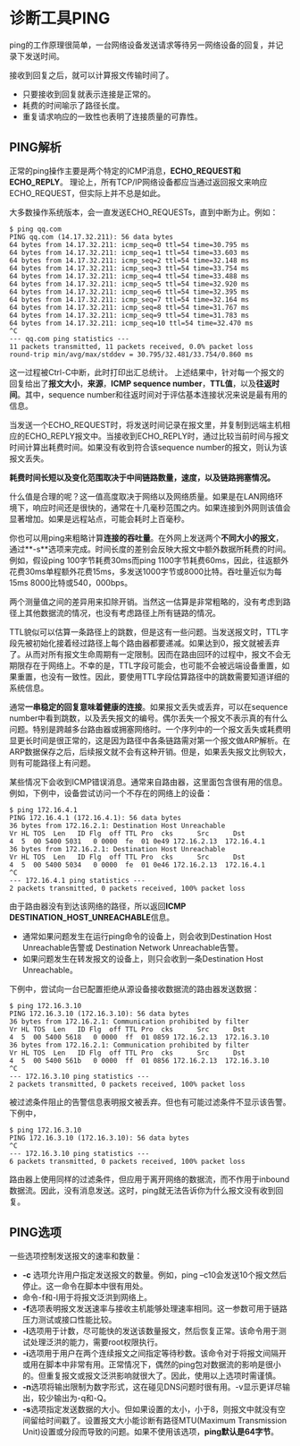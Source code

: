 # 诊断工具PING
ping的工作原理很简单，一台网络设备发送请求等待另一网络设备的回复，并记录下发送时间。

接收到回复之后，就可以计算报文传输时间了。

* 只要接收到回复就表示连接是正常的。
* 耗费的时间喻示了路径长度。
* 重复请求响应的一致性也表明了连接质量的可靠性。

## PING解析
正常的ping操作主要是两个特定的ICMP消息，**ECHO_REQUEST和ECHO_REPLY**。
理论上，所有TCP/IP网络设备都应当通过返回报文来响应ECHO_REQUEST，但实际上并不总是如此。

大多数操作系统版本，会一直发送ECHO_REQUESTs，直到中断为止。例如：

	$ ping qq.com
	PING qq.com (14.17.32.211): 56 data bytes
	64 bytes from 14.17.32.211: icmp_seq=0 ttl=54 time=30.795 ms
	64 bytes from 14.17.32.211: icmp_seq=1 ttl=54 time=33.603 ms
	64 bytes from 14.17.32.211: icmp_seq=2 ttl=54 time=32.148 ms
	64 bytes from 14.17.32.211: icmp_seq=3 ttl=54 time=33.754 ms
	64 bytes from 14.17.32.211: icmp_seq=4 ttl=54 time=33.488 ms
	64 bytes from 14.17.32.211: icmp_seq=5 ttl=54 time=32.920 ms
	64 bytes from 14.17.32.211: icmp_seq=6 ttl=54 time=32.395 ms
	64 bytes from 14.17.32.211: icmp_seq=7 ttl=54 time=32.164 ms
	64 bytes from 14.17.32.211: icmp_seq=8 ttl=54 time=31.767 ms
	64 bytes from 14.17.32.211: icmp_seq=9 ttl=54 time=31.783 ms
	64 bytes from 14.17.32.211: icmp_seq=10 ttl=54 time=32.470 ms
	^C
	--- qq.com ping statistics ---
	11 packets transmitted, 11 packets received, 0.0% packet loss
	round-trip min/avg/max/stddev = 30.795/32.481/33.754/0.860 ms

这一过程被Ctrl-C中断，此时打印出汇总统计。
上述结果中，针对每一个报文的回复给出了**报文大小**，**来源**，**ICMP sequence number**，**TTL值**，以及**往返时间**。其中，sequence number和往返时间对于评估基本连接状况来说是最有用的信息。

当发送一个ECHO_REQUEST时，将发送时间记录在报文里，并复制到远端主机相应的ECHO_REPLY报文中。当接收到ECHO_REPLY时，通过比较当前时间与报文时间计算出耗费时间。如果没有收到符合该sequence number的报文，则认为该报文丢失。

**耗费时间长短以及变化范围取决于中间链路数量，速度，以及链路拥塞情况。**

什么值是合理的呢？这一值高度取决于网络以及网络质量。如果是在LAN网络环境下，响应时间还是很快的，通常在十几毫秒范围之内。如果连接到外网则该值会显著增加。如果是远程站点，可能会耗时上百毫秒。

你也可以用ping来粗略计算**连接的吞吐量**。在外网上发送两个**不同大小的报文**，通过**-s**选项来完成。时间长度的差别会反映大报文中额外数据所耗费的时间。例如，假设ping 100字节耗费30ms而ping 1100字节耗费60ms，因此，往返额外花费30ms单程额外花费15ms，多发送1000字节或8000比特。吞吐量近似为每15ms 8000比特或540，000bps。

两个测量值之间的差异用来扣除开销。当然这一估算是非常粗略的，没有考虑到路径上其他数据流的情况，也没有考虑路径上所有链路的情况。

TTL貌似可以估算一条路径上的跳数，但是这有一些问题。当发送报文时，TTL字段先被初始化接着经过路径上每个路由器都要递减。如果达到0，报文就被丢弃了。从而对所有报文生命周期有一定限制。因而在路由回环的过程中，报文不会无期限存在于网络上。不幸的是，TTL字段可能会，也可能不会被远端设备重置，如果重置，也没有一致性。因此，要使用TTL字段估算路径中的跳数需要知道详细的系统信息。

通常**一串稳定的回复意味着健康的连接**。如果报文丢失或丢弃，可以在sequence number中看到跳数，以及丢失报文的编号。偶尔丢失一个报文不表示真的有什么问题。特别是跨越多台路由器或拥塞网络时。一个序列中的一个报文丢失或耗费明显更长时间是很正常的，这是因为路径中各条链路需对第一个报文做ARP解析。在ARP数据保存之后，后续报文就不会有这种开销。但是，如果丢失报文比例较大，则有可能路径上有问题。

某些情况下会收到ICMP错误消息。通常来自路由器，这里面包含很有用的信息。例如，下例中，设备尝试访问一个不存在的网络上的设备：

	$ ping 172.16.4.1
	PING 172.16.4.1 (172.16.4.1): 56 data bytes
	36 bytes from 172.16.2.1: Destination Host Unreachable
	Vr HL TOS  Len   ID Flg  off TTL Pro  cks      Src      Dst
	4  5  00 5400 5031   0 0000  fe  01 0e49 172.16.2.13  172.16.4.1
	36 bytes from 172.16.2.1: Destination Host Unreachable
	Vr HL TOS  Len   ID Flg  off TTL Pro  cks      Src      Dst
	4  5  00 5400 5034   0 0000  fe  01 0e46 172.16.2.13  172.16.4.1
	^C
	--- 172.16.4.1 ping statistics ---
	2 packets transmitted, 0 packets received, 100% packet loss

由于路由器没有到达该网络的路径，所以返回**ICMP DESTINATION_HOST_UNREACHABLE**信息。

* 通常如果问题发生在运行ping命令的设备上，则会收到Destination Host Unreachable告警或 Destination Network Unreachable告警。
* 如果问题发生在转发报文的设备上，则只会收到一条Destination Host Unreachable。

下例中，尝试向一台已配置拒绝从源设备接收数据流的路由器发送数据：

	$ ping 172.16.3.10
	PING 172.16.3.10 (172.16.3.10): 56 data bytes
	36 bytes from 172.16.2.1: Communication prohibited by filter
	Vr HL TOS  Len   ID Flg  off TTL Pro  cks      Src      Dst
	4  5  00 5400 5618   0 0000  ff  01 0859 172.16.2.13  172.16.3.10
	36 bytes from 172.16.2.1: Communication prohibited by filter
	Vr HL TOS  Len   ID Flg  off TTL Pro  cks      Src      Dst
	4  5  00 5400 561b   0 0000  ff  01 0856 172.16.2.13  172.16.3.10
	^C
	--- 172.16.3.10 ping statistics ---
	2 packets transmitted, 0 packets received, 100% packet loss

被过滤条件阻止的告警信息表明报文被丢弃。但也有可能过滤条件不显示该告警。
下例中，

	$ ping 172.16.3.10
	PING 172.16.3.10 (172.16.3.10): 56 data bytes
	^C
	--- 172.16.3.10 ping statistics ---
	6 packets transmitted, 0 packets received, 100% packet loss

路由器上使用同样的过滤条件，但应用于离开网络的数据流，而不作用于inbound数据流。因此，没有消息发送。这时，ping就无法告诉你为什么报文没有收到回复。

## PING选项
一些选项控制发送报文的速率和数量：

* **-c** 选项允许用户指定发送报文的数量。例如，ping –c10会发送10个报文然后停止。这一命令在脚本中很有用处。
* 命令-f和-l用于将报文泛洪到网络上。
* **-f**选项表明报文发送速率与接收主机能够处理速率相同。这一参数可用于链路压力测试或接口性能比较。
* **-l**选项用于计数，尽可能快的发送该数量报文，然后恢复正常。该命令用于测试处理泛洪的能力，需要root权限执行。
* **-i**选项用于用户在两个连续报文之间指定等待秒数。该命令对于将报文间隔开或用在脚本中非常有用。正常情况下，偶然的ping包对数据流的影响是很小的。但重复报文或报文泛洪影响就很大了。因此，使用以上选项时需谨慎。
* **-n**选项将输出限制为数字形式，这在碰见DNS问题时很有用。-v显示更详尽输出，较少输出为-q和-Q。
* **-s**选项指定发送数据的大小。但如果设置的太小，小于8，则报文中就没有空间留给时间戳了。设置报文大小能诊断有路径MTU(Maximum Transmission Unit)设置或分段而导致的问题。如果不使用该选项，**ping默认是64字节**。



